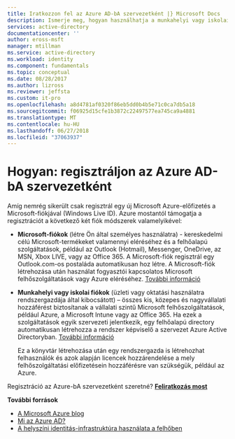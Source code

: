 ```yaml
---
title: Iratkozzon fel az Azure AD-bA szervezetként |} Microsoft Docs
description: Ismerje meg, hogyan használhatja a munkahelyi vagy iskolai fiókkal, hogy kihasználja a meglévő felhasználói fiókok, házirendek, beállítások vagy a helyi kiszolgálói konfigurációk mellett, akkor már rendelkezik, és növelheti a hatékonyságot, a szervezet helyszíni identitás-infrastruktúra és az Azure AD között.
services: active-directory
documentationcenter: ''
author: eross-msft
manager: mtillman
ms.service: active-directory
ms.workload: identity
ms.component: fundamentals
ms.topic: conceptual
ms.date: 08/28/2017
ms.author: lizross
ms.reviewer: jeffsta
ms.custom: it-pro
ms.openlocfilehash: a8d4781af0320f86eb5dd0b4b5e71c0ca7db5a18
ms.sourcegitcommit: f06925d15cfe1b3872c22497577ea745ca9a4881
ms.translationtype: MT
ms.contentlocale: hu-HU
ms.lasthandoff: 06/27/2018
ms.locfileid: "37063937"
---
```

# <a name="how-to-sign-up-for-azure-ad-as-an-organization"></a>Hogyan: regisztráljon az Azure AD-bA szervezetként
Amíg nemrég sikerült csak regisztrál egy új Microsoft Azure-előfizetés a Microsoft-fiókjával (Windows Live ID). Azure mostantól támogatja a regisztrációt a következő két fiók módszerek valamelyikével:

* **Microsoft-fiókok** (létre Ön által személyes használatra) - kereskedelmi célú Microsoft-termékeket valamennyi eléréséhez és a felhőalapú szolgáltatások, például az Outlook (Hotmail), Messenger, OneDrive, az MSN, Xbox LIVE, vagy az Office 365. A Microsoft-fiók regisztrál egy Outlook.com-os postaláda automatikusan hoz létre. A Microsoft-fiók létrehozása után használat fogyasztói kapcsolatos Microsoft felhőszolgáltatások vagy Azure eléréséhez. [További információ](https://account.microsoft.com/account)
* **Munkahelyi vagy iskolai fiókok** (üzleti vagy oktatási használatra rendszergazdája által kibocsátott) – összes kis, közepes és nagyvállalati hozzáférést biztosítanak a vállalati szintű Microsoft felhőszolgáltatások, például Azure, a Microsoft Intune vagy az Office 365. Ha ezek a szolgáltatások egyik szervezeti jelentkezik, egy felhőalapú directory automatikusan létrehozza a rendszer képviselő a szervezet Azure Active Directoryban. [További információ](active-directory-administer.md)
  
    Ez a könyvtár létrehozása után egy rendszergazda is létrehozhat felhasználók és azok alapján licencek hozzárendelése a mely felhőszolgáltatási előfizetésein hozzáférésre van szükségük, például az Azure.

Regisztráció az Azure-bA szervezetként szeretné? [**Feliratkozás most**](https://azure.microsoft.com/pricing/purchase-options/)

**További források**

* [A Microsoft Azure blog](https://azure.microsoft.com/blog/)
* [Mi az Azure AD?](active-directory-whatis.md)
* [A helyszíni identitás-infrastruktúra használata a felhőben](../connect/active-directory-aadconnect.md)

